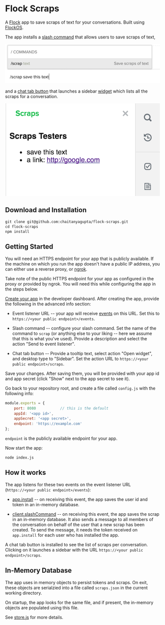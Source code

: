 # Flock Scraps

A [Flock][] app to save scraps of text for your conversations. Built using [FlockOS][].

The app installs a [slash command][] that allows users to save scraps of text,

![slash command](images/slash-command.png)

and a [chat tab button][] that launches a sidebar [widget][] which lists all the
scraps for a conversation.

![sidebar](images/sidebar.png)

## Download and Installation

```
git clone git@github.com:chaitanyagupta/flock-scraps.git
cd flock-scraps
npm install
```

## Getting Started

You will need an HTTPS endpoint for your app that is publicly available. If the
machine on which you run the app doesn't have a public IP address, you can
either use a reverse proxy, or [ngrok][].

Take note of the public HTTPS endpoint for your app as configured in the proxy
or provided by ngrok. You will need this while configuring the app in the steps
below.

[Create your app](https://docs.flock.co/display/flockos/Creating+an+App) in the
developer dashboard. After creating the app, provide the following in the
advanced info section:

* Event listener URL -- your app will receive [events][] on this URL. Set this to
  `https://<your public endpoint>/events`.

* Slash command -- configure your slash command. Set the name of the command to
  `scrap` (or anything else to your liking -- here we assume that this is what
  you've used). Provide a description and select the action "Send to event listener".

* Chat tab button -- Provide a tooltip text, select action "Open widget", and
  desktop type to "Sidebar". Set the action URL to `https://<your public
  endpoint>/scraps`.

Save your changes. After saving them, you will be provided with your app id and
app secret (click "Show" next to the app secret to see it).

Go back to your repository root, and create a file called `config.js` with the
following info:

```js
module.exports = {
    port: 8080           // this is the default
    appId: '<app id>',
    appSecret: '<app secret>',
    endpoint: 'https://example.com'
};
```

`endpoint` is the publicly available endpoint for your app.

Now start the app:

```
node index.js
```

## How it works

The app listens for these two events on the event listener URL (`https://<your public
endpoint>/events`):

* [app.install][] -- on receiving this event, the app saves the user id and
  token in an in-memory database.

* [client.slashCommand][] -- on receiving this event, the app saves the scrap in
  an in-memory database. It also sends a message to all members of the
  conversation on behalf of the user that a new scrap has been created. To send
  the message, it needs the token received on `app.install` for each user who
  has installed the app.

A chat tab button is installed to see the list of scraps per
conversation. Clicking on it launches a sidebar with the URL `https://<your public
endpoint>/scraps`.

## In-Memory Database

The app uses in memory objects to persist tokens and scraps. On exit, these objects are
serialzied into a file called `scraps.json` in the current working directory.

On startup, the app looks for the same file, and if present, the in-memory
objects are populated using this file.

See [store.js](store.js) for more details.

[flock]: https://flock.co
[flockos]: https://docs.flock.co
[ngrok]: https://ngrok.com
[events]: https://docs.flock.co/display/flockos/Events
[slash command]: https://docs.flock.co/display/flockos/Slash+Commands
[chat tab button]: https://docs.flock.co/display/flockos/Chat+Tab+Buttons
[widget]: https://docs.flock.co/display/flockos/Widgets
[app.install]: https://docs.flock.co/display/flockos/app.install
[client.slashCommand]: https://docs.flock.co/display/flockos/client.slashCommand
